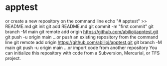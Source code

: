 # apptest

or create a new repository on the command line
echo "# apptest" >> README.md
git init
git add README.md
git commit -m "first commit"
git branch -M main
git remote add origin https://github.com/abilioj/apptest.git
git push -u origin main
…or push an existing repository from the command line
git remote add origin https://github.com/abilioj/apptest.git
git branch -M main
git push -u origin main
…or import code from another repository
You can initialize this repository with code from a Subversion, Mercurial, or TFS project.



